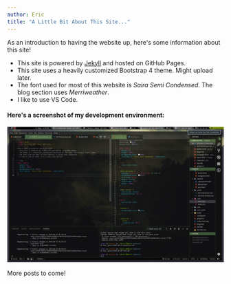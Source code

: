 ```yaml
---
author: Eric
title: "A Little Bit About This Site..."
---
```

As an introduction to having the website up, here's some information about this site!

- This site is powered by [Jekyll](https://jekyllrb.com/) and hosted on GitHub Pages. 
- This site uses a heavily customized Bootstrap 4 theme. Might upload later. 
- The font used for most of this website is *Saira Semi Condensed*. The blog section uses *Merriweather*. 
- I like to use VS Code.

#### Here's a screenshot of my development environment:
[![Screenshot](/assets/images/screeny.png "Screenshot")](/assets/images/screeny.png)

More posts to come!